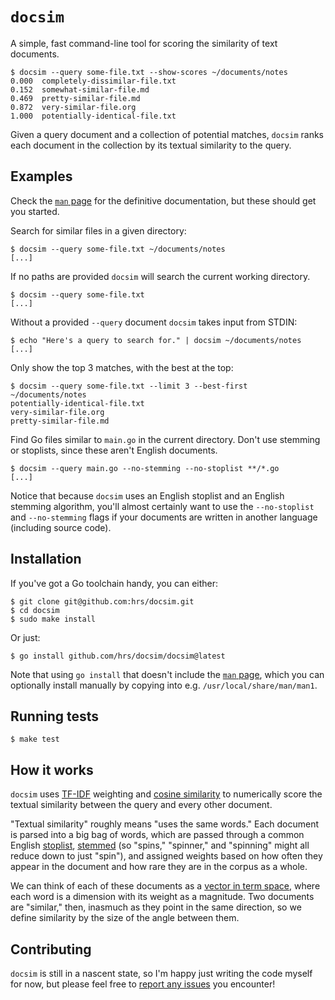 # `docsim`

A simple, fast command-line tool for scoring the similarity of text documents.

``` console
$ docsim --query some-file.txt --show-scores ~/documents/notes
0.000  completely-dissimilar-file.txt
0.152  somewhat-similar-file.md
0.469  pretty-similar-file.md
0.872  very-similar-file.org
1.000  potentially-identical-file.txt
```

Given a query document and a collection of potential matches, `docsim` ranks
each document in the collection by its textual similarity to the query.

## Examples

Check the [`man` page] for the definitive documentation, but these should get
you started.

[`man` page]: ./man/docsim.1

Search for similar files in a given directory:

``` console
$ docsim --query some-file.txt ~/documents/notes
[...]
```

If no paths are provided `docsim` will search the current working directory.

``` console
$ docsim --query some-file.txt
[...]
```

Without a provided `--query` document `docsim` takes input from STDIN:

``` console
$ echo "Here's a query to search for." | docsim ~/documents/notes
[...]
```

Only show the top 3 matches, with the best at the top:

``` console
$ docsim --query some-file.txt --limit 3 --best-first ~/documents/notes
potentially-identical-file.txt
very-similar-file.org
pretty-similar-file.md
```

Find Go files similar to `main.go` in the current directory. Don't use stemming
or stoplists, since these aren't English documents.

``` console
$ docsim --query main.go --no-stemming --no-stoplist **/*.go
[...]
```

Notice that because `docsim` uses an English stoplist and an English stemming
algorithm, you'll almost certainly want to use the `--no-stoplist` and
`--no-stemming` flags if your documents are written in another language
(including source code).

## Installation

If you've got a Go toolchain handy, you can either:

``` console
$ git clone git@github.com:hrs/docsim.git
$ cd docsim
$ sudo make install
```

Or just:

``` console
$ go install github.com/hrs/docsim/docsim@latest
```

Note that using `go install` that doesn't include the [`man` page][], which you
can optionally install manually by copying into e.g.
`/usr/local/share/man/man1`.

[`man` page]: ./man/docsim.1

## Running tests

``` console
$ make test
```

## How it works

`docsim` uses [TF-IDF][] weighting and [cosine similarity][] to numerically
score the textual similarity between the query and every other document.

[TF-IDF]: https://en.wikipedia.org/wiki/Tf%E2%80%93idf
[cosine similarity]: https://en.wikipedia.org/wiki/Vector_space_model#Applications

"Textual similarity" roughly means "uses the same words." Each document is
parsed into a big bag of words, which are passed through a common English
[stoplist][], [stemmed][] (so "spins," "spinner," and "spinning" might all
reduce down to just "spin"), and assigned weights based on how often they appear
in the document and how rare they are in the corpus as a whole.

[stoplist]: https://en.wikipedia.org/wiki/Stop_word
[stemmed]: https://en.wikipedia.org/wiki/Stemming

We can think of each of these documents as a [vector in term space][], where
each word is a dimension with its weight as a magnitude. Two documents are
"similar," then, inasmuch as they point in the same direction, so we define
similarity by the size of the angle between them.

[vector in term space]: https://en.wikipedia.org/wiki/Vector_space_model

## Contributing

`docsim` is still in a nascent state, so I'm happy just writing the code myself
for now, but please feel free to [report any issues][] you encounter!

[report any issues]: https://github.com/hrs/docsim/issues
